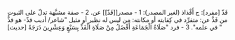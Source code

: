 ‌فَذّ [مفرد]: ج أَفْذاذ (لغير المصدر):
1 - مصدر[[فَذّ]] عن.
 2 - صفة مشبَّهة تدلّ على الثبوت من ‌فَذَّ عن: متفرِّد في كِفايته أو مكانته: من ليس له نظير أو مثيل "شاعر/ أديب ‌فذّ- هو ‌فذٌّ في علمه".
3 - فرد "صَلَاةُ الْجَمَاعَةِ أَفْضَلُ مِنْ صَلَاةِ الْفَذِّ بِسَبْعٍ وَعِشْرِينَ دَرَجَةً [حديث] "